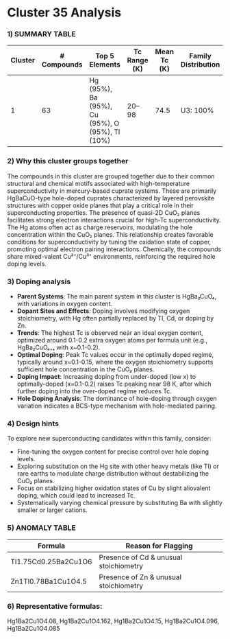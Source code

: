 # Cluster 35 Analysis


### 1) **SUMMARY TABLE**

| Cluster | # Compounds | Top 5 Elements | Tc Range (K) | Mean Tc (K) | Family Distribution | Notes |
|---------|-------------|----------------|--------------|-------------|---------------------|-------|
| 1       | 63          | Hg (95%), Ba (95%), Cu (95%), O (95%), Tl (10%) | 20–98    | 74.5        | U3: 100%             | Mainly hole-doped cuprates; Hg-based variants |

### 2) **Why this cluster groups together**

The compounds in this cluster are grouped together due to their common structural and chemical motifs associated with high-temperature superconductivity in mercury-based cuprate systems. These are primarily HgBaCuO-type hole-doped cuprates characterized by layered perovskite structures with copper oxide planes that play a critical role in their superconducting properties. The presence of quasi-2D CuO₂ planes facilitates strong electron interactions crucial for high-Tc superconductivity. The Hg atoms often act as charge reservoirs, modulating the hole concentration within the CuO₂ planes. This relationship creates favorable conditions for superconductivity by tuning the oxidation state of copper, promoting optimal electron pairing interactions. Chemically, the compounds share mixed-valent Cu²⁺/Cu³⁺ environments, reinforcing the required hole doping levels.

### 3) **Doping analysis**

- **Parent Systems**: The main parent system in this cluster is HgBa₂CuO₄, with variations in oxygen content.
- **Dopant Sites and Effects**: Doping involves modifying oxygen stoichiometry, with Hg often partially replaced by Tl, Cd, or doping by Zn. 
- **Trends**: The highest Tc is observed near an ideal oxygen content, optimized around 0.1-0.2 extra oxygen atoms per formula unit (e.g., HgBa₂CuO₄₊ₓ with x~0.1-0.2). 
- **Optimal Doping**: Peak Tc values occur in the optimally doped regime, typically around x=0.1-0.15, where the oxygen stoichiometry supports sufficient hole concentration in the CuO₂ planes.
- **Doping Impact**: Increasing doping from under-doped (low x) to optimally-doped (x=0.1-0.2) raises Tc peaking near 98 K, after which further doping into the over-doped regime reduces Tc.
- **Hole Doping Analysis**: The dominance of hole-doping through oxygen variation indicates a BCS-type mechanism with hole-mediated pairing.

### 4) **Design hints**

To explore new superconducting candidates within this family, consider:
- Fine-tuning the oxygen content for precise control over hole doping levels.
- Exploring substitution on the Hg site with other heavy metals (like Tl) or rare earths to modulate charge distribution without destabilizing the CuO₂ planes.
- Focus on stabilizing higher oxidation states of Cu by slight aliovalent doping, which could lead to increased Tc.
- Systematically varying chemical pressure by substituting Ba with slightly smaller or larger cations.

### 5) **ANOMALY TABLE**

| Formula                      | Reason for Flagging                     |
|------------------------------|----------------------------------------|
| Tl1.75Cd0.25Ba2Cu1O6          | Presence of Cd & unusual stoichiometry |
| Zn1Tl0.78Ba1Cu1O4.5          | Presence of Zn & unusual stoichiometry |

### 6) **Representative formulas**: 
Hg1Ba2Cu1O4.08, Hg1Ba2Cu1O4.162, Hg1Ba2Cu1O4.15, Hg1Ba2Cu1O4.096, Hg1Ba2Cu1O4.085